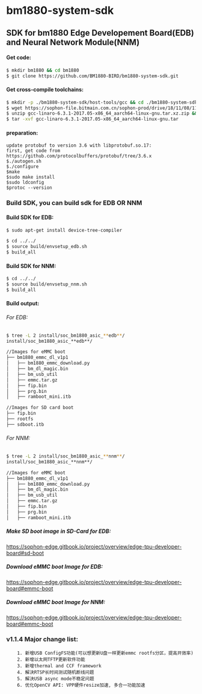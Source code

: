 # bm1880-system-sdk
## SDK for bm1880 Edge Developement Board(EDB) and Neural Network Module(NNM)

#### Get code:

```bash
$ mkdir bm1880 && cd bm1880
$ git clone https://github.com/BM1880-BIRD/bm1880-system-sdk.git
```

#### Get cross-compile toolchains:

```bash
$ mkdir -p ./bm1880-system-sdk/host-tools/gcc && cd ./bm1880-system-sdk/host-tools/gcc
$ wget https://sophon-file.bitmain.com.cn/sophon-prod/drive/18/11/08/11/gcc-linaro-6.3.1-2017.05-x86_64_aarch64-linux-gnu.tar.xz.zip
$ unzip gcc-linaro-6.3.1-2017.05-x86_64_aarch64-linux-gnu.tar.xz.zip && xz -d gcc-linaro-6.3.1-2017.05-x86_64_aarch64-linux-gnu.tar.xz
$ tar -xvf gcc-linaro-6.3.1-2017.05-x86_64_aarch64-linux-gnu.tar
```

#### preparation:  

    update protobuf to version 3.6 with libprotobuf.so.17:  
    first, get code from  https://github.com/protocolbuffers/protobuf/tree/3.6.x  
    $./autogen.sh  
    $./configure  
    $make  
    $sudo make install
    $sudo ldconfig
    $protoc --version  
  

### Build SDK, you can build sdk for EDB **OR** NNM
#### Build SDK for EDB:

```bash
$ sudo apt-get install device-tree-compiler

```
```bash
$ cd ../../
$ source build/envsetup_edb.sh
$ build_all
```

#### Build SDK for NNM:
```bash
$ cd ../../
$ source build/envsetup_nnm.sh
$ build_all
```

#### Build output:
###### For EDB:
```bash
$ tree -L 2 install/soc_bm1880_asic_**edb**/
install/soc_bm1880_asic_**edb**/

//Images for eMMC boot
├── bm1880_emmc_dl_v1p1
│   ├── bm1880_emmc_download.py
│   ├── bm_dl_magic.bin
│   ├── bm_usb_util
│   ├── emmc.tar.gz
│   ├── fip.bin
│   ├── prg.bin
│   ├── ramboot_mini.itb

//Images for SD card boot
├── fip.bin
├── rootfs
├── sdboot.itb
```
###### For NNM:
```bash
$ tree -L 2 install/soc_bm1880_asic_**nnm**/
install/soc_bm1880_asic_**nnm**/

//Images for eMMC boot
├── bm1880_emmc_dl_v1p1
│   ├── bm1880_emmc_download.py
│   ├── bm_dl_magic.bin
│   ├── bm_usb_util
│   ├── emmc.tar.gz
│   ├── fip.bin
│   ├── prg.bin
│   ├── ramboot_mini.itb

```

##### Make SD boot image in SD-Card for EDB:

https://sophon-edge.gitbook.io/project/overview/edge-tpu-developer-board#sd-boot

##### Download eMMC boot Image for EDB:

https://sophon-edge.gitbook.io/project/overview/edge-tpu-developer-board#emmc-boot

##### Download eMMC boot Image for NNM:

https://sophon-edge.gitbook.io/project/overview/edge-tpu-developer-board#emmc-boot



### v1.1.4 Major change list:

    	1. 新增USB ConfigFS功能(可以想更新U盘一样更新emmc rootfs分区，提高开效率)
    	2. 新增以太网TFTP更新软件功能
    	3. 新增thermal and CCF framework
    	4. 解決RTSP长时间测试随机断线问题
    	5. 解決USB async mode不稳定问题
    	6. 优化OpenCV API: VPP硬件resize加速, 多合一功能加速


